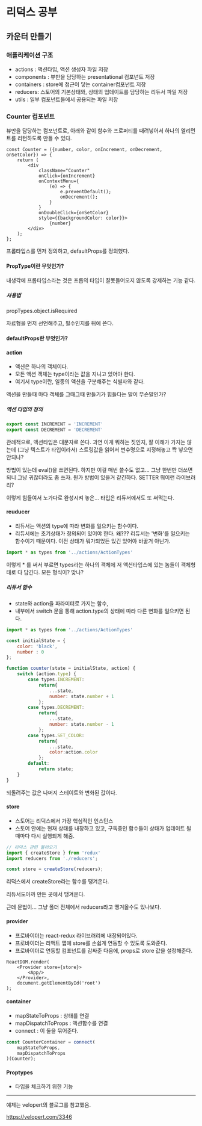 # 리덕스 공부



## 카운터 만들기



### 애플리케이션 구조

- actions : 액션타입, 액션 생성자 파일 저장
- components : 뷰만을 담당하는 presentational 컴포넌트 저장
- containers : store에 접근이 닿는 container컴포넌트 저장
- reducers: 스토어의 기본상태와, 상태의 업데이트를 담당하는 리듀서 파일 저장
- utils : 일부 컴포넌트들에서 공용되는 파일 저장



### Counter 컴포넌트 

뷰만을 담당하는 컴포넌트로, 아래와 같이 함수와  프로퍼티를 때려넣어서 하나의 엘리먼트를 리턴하도록 만들 수 있다. 

```react
const Counter = ({number, color, onIncrement, onDecrement, onSetColor}) => {
    return (
        <div 
            className="Counter" 
            onClick={onIncrement} 
            onContextMenu={
                (e) => { 
                    e.preventDefault(); 
                    onDecrement();
                }
            } 
            onDoubleClick={onSetColor}
            style={{backgroundColor: color}}>
                {number}
        </div>
    );
};
```



프롭타입스를 먼저 정의하고, defaultProps를 정의했다. 

#### PropType이란 무엇인가?

내생각에 프롭타입스라는 것은 프롭의 타입이 잘못들어오지 않도록 강제하는 기능 같다. 

##### 사용법

propTypes.object.isRequired

자료형을 먼저 선언해주고, 필수인지를 뒤에 쓴다. 



#### defaultProps란 무엇인가?



#### action

- 액션은 하나의 객체이다. 
- 모든 액션 객체는 type이라는 값을 지니고 있어야 한다. 
- 여기서 type이란, 일종의 액션을 구분해주는 식별자와 같다.

액션을 만들때 마다 객체를 그때그때 만들기가 힘들다는 말이 무슨말인가?



##### 액션 타입의 정의 

```javascript
export const INCREMENT = 'INCREMENT'
export const DECREMENT = 'DECREMENT'
```

관례적으로, 액션타입은 대문자로 쓴다. 과연 이게 뭐하는 짓인지, 잘 이해가 가지는 않는데 (그냥 텍스트가 타입이라서)  스트링값을 읽어서 변수명으로 지정해놓고 쫙 넣으면 안되나?

방법이 있는데 eval()을 쓰면된다. 하지만 이걸 매번 쓸수도 없고... 그냥 한번만 더쓰면되니 그냥 귀찮더라도 좀 쓰자. 뭔가 방법이 있을거 같긴하다. SETTER 뭐이런 라이브러리?

이렇게 힘들여서 노가다로 완성시켜 놓은... 타입은 리듀서에서도 또 써먹는다. 





#### reuducer

- 리듀서는 액션의 type에 따라 변화를 일으키는 함수이다. 
- 리듀서에는 초기상태가 정의되어 있어야 한다.  왜??? 리듀서는 '변화'를 일으키는 함수이기 때문이다. 이전 상태가 뭐가되었든 있긴 있어야 바꿀거 아닌가.

```javascript
import * as types from '../actions/ActionTypes'
```

이렇게 * 를 써서 부르면 types라는 하나의 객체에 저 액션타입스에 있는 놈들이 객체형태로 다 담긴다. 모든 형식이? 맞나?

##### 리듀서 함수

- state와 action을 파라미터로 가지는 함수,
- 내부에서 switch 문을 통해 action.type의 상태에 따라 다른 변화를 일으키면 된다. 

```javascript
import * as types from '../actions/ActionTypes'

const initialState = {
    color: 'black',
    number : 0
};

function counter(state = initialState, action) {
    switch (action.type) {
        case types.INCREMENT:
            return{
                ...state,
                number: state.number + 1
            };
        case types.DECREMENT:
            return{
                ...state,
                number: state.number - 1
            };
        case types.SET_COLOR:
            return{
                ...state,
                color:action.color
            };
        default:
            return state;
    }
}
```

되돌려주는 값은 나머지 스테이트와 변화된 값이다. 



#### store

- 스토어는 리덕스에서 가장 핵심적인 인스턴스
- 스토어 안에는 현재 상태를 내장하고 있고, 구독중인 함수들이 상태가 업데이트 될 때마다 다시 실행되게 해줌.

```javascript
// 리덕스 관련 불러오기
import { createStore } from 'redux'
import reducers from './reducers';

const store = createStore(reducers);
```

리덕스에서 createStore라는 함수를 땡겨온다. 

리듀서도아까 만든 곳에서 땡겨온다. 

근데 문법이... 그냥 폴더 전체에서 reducers라고 땡겨올수도 있나보다. 



#### provider

- 프로바이더는 react-redux 라이브러리에 내장되어있다.
- 프로바이더는 리액트 앱에 store를 손쉽게 연동할 수 있도록 도와준다. 
- 프로바이더로 연동할 컴포넌트를 감싸준 다음에, props로 store 값을 설정해준다. 

```react
ReactDOM.render(
    <Provider store={store}>
        <App/>
    </Provider>,
    document.getElementById('root')
);
```



#### container

- mapStateToProps : 상태를 연결
- mapDispatchToProps : 액션함수를 연결
- connect : 이 둘을 묶어준다. 

```javascript
const CounterContainer = connect(
    mapStateToProps,
    mapDispatchToProps
)(Counter);
```



#### Proptypes

- 타입을 체크하기 위한 기능

---

예제는 velopert의 블로그를 참고했음.

https://velopert.com/3346